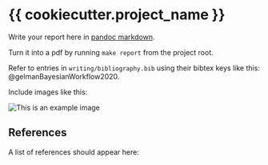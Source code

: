 # {{ cookiecutter.project_name }}

Write your report here in [pandoc
markdown](https://pandoc.org/MANUAL.html#pandocs-markdown).

Turn it into a pdf by running `make report` from the project root.

Refer to entries in `writing/bibliography.bib` using their bibtex keys like
this: @gelmanBayesianWorkflow2020.

Include images like this: 

![This is an example image](writing/img/example.png)


## References

A list of references should appear here:


